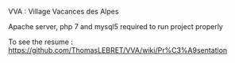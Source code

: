 VVA : Village Vacances des Alpes  

Apache server, php 7 and mysql5 required to run project properly

To see the resume : https://github.com/ThomasLEBRET/VVA/wiki/Pr%C3%A9sentation
